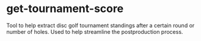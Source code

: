 # get-tournament-score
Tool to help extract disc golf tournament standings after a certain round or number of holes. Used to help streamline the postproduction process.
